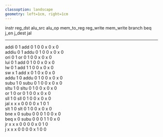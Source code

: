 ```yaml
---
classoption: landscape
geometry: left=1cm, right=1cm
---
```


 instr   reg_dst   alu_src   alu_op   mem_to_reg   reg_write   mem_write   branch   beq   j_en   j_dest   jal  
------- --------- --------- -------- ------------ ----------- ----------- -------- ---- ------ -------- ----- 
 addi       0         1       add         0            1           0          0      x     0       x       0             
 addiu      0         1       addu        0            1           0          0      x     0       x       0             
 ori        0         1       or          0            1           0          0      x     0       x       0           
 lui        0         1       add         0            1           0          0      x     0       x       0           
 lw         0         1       add         1            1           0          0      x     0       x       0          
 sw         x         1       add         x            0           1          0      x     0       x       0          
 addu       1         0       addu        0            1           0          0      x     0       x       0            
 subu       1         0       subu        0            1           0          0      x     0       x       0            
 sltu       1         0       sltu        0            1           0          0      x     0       x       0            
 or         1         0       or          0            1           0          0      x     0       x       0          
 sll        1         0       sll         0            1           0          0      x     0       x       0          
 jal        x         x       x           0            0           0          0      x     1       0       1          
 slt        1         0       slt         0            1           0          0      x     0       x       0            
 bne        x         0       subu        0            0           0          1      0     0       x       0          
 beq        x         0       subu        0            0           0          1      1     0       x       0         
 jr         x         x       x           0            0           0          0      x     0       1       0         
 j          x         x       x           0            0           0          0      x     1       0       0          

